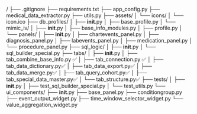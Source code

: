 /
├── .gitignore
├── requirements.txt
├── app_config.py
├── medical_data_extractor.py
├── utils.py
├── assets/
│   └── icons/
│       └── icon.ico
├── db_profiles/
│   ├── __init__.py
│   ├── base_profile.py
│   └── mimic_iv/
│       ├── __init__.py
│       ├── base_info_modules.py
│       ├── profile.py
│       └── panels/
│           ├── __init__.py
│           ├── chartevents_panel.py
│           ├── diagnosis_panel.py
│           ├── labevents_panel.py
│           ├── medication_panel.py
│           └── procedure_panel.py
├── sql_logic/
│   ├── __init__.py
│   └── sql_builder_special.py
├── tabs/
│   ├── __init__.py
│   ├── tab_combine_base_info.py ✅
│   ├── tab_connection.py  ✅
│   ├── tab_data_dictionary.py✅
│   ├── tab_data_export.py✅
│   ├── tab_data_merge.py✅
│   ├── tab_query_cohort.py✅
│   ├── tab_special_data_master.py✅
│   └── tab_structure.py✅
├── tests/
│   ├── __init__.py
│   ├── test_sql_builder_special.py
│   └── test_utils.py
└── ui_components/
    ├── __init__.py
    ├── base_panel.py
    ├── conditiongroup.py
    ├── event_output_widget.py
    ├── time_window_selector_widget.py
    └── value_aggregation_widget.py